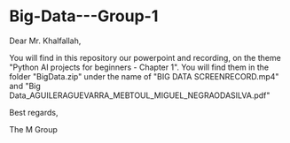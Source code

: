 # Big-Data---Group-1

Dear Mr. Khalfallah,

You will find in this repository our powerpoint and recording, on the theme "Python AI projects for beginners - Chapter 1". You will find them in the folder "BigData.zip" under the name of "BIG DATA SCREENRECORD.mp4" and "Big Data_AGUILERAGUEVARRA_MEBTOUL_MIGUEL_NEGRAODASILVA.pdf"

Best regards,

The M Group
